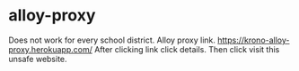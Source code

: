 # alloy-proxy
Does not work for every school district.
Alloy proxy link.
https://krono-alloy-proxy.herokuapp.com/
After clicking link click details.
Then click visit this unsafe website.
